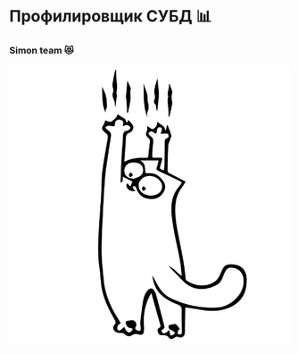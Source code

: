 # Профилировщик СУБД 📊

### Simon team 😻

![simon](https://github.com/Untouchabl3Pineapple/dbms_profiler/blob/master/img/simon.jpeg)